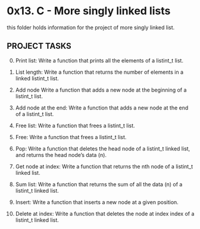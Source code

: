 # 0x13. C - More singly linked lists

 this folder holds information for the project of more singly linked list.

## PROJECT TASKS

 0. Print list:
  Write a function that prints all the elements of a listint_t list.

 1. List length:
  Write a function that returns the number of elements in a linked listint_t list.

 2. Add node
  Write a function that adds a new node at the beginning of a listint_t list.

 3. Add node at the end:
  Write a function that adds a new node at the end of a listint_t list.

 4. Free list:
  Write a function that frees a listint_t list.

 5. Free:
  Write a function that frees a listint_t list.

 6. Pop:
  Write a function that deletes the head node of a listint_t linked list, and returns the head node’s data (n).

 7. Get node at index:
  Write a function that returns the nth node of a listint_t linked list.

 8. Sum list:
  Write a function that returns the sum of all the data (n) of a listint_t linked list.

 9. Insert:
  Write a function that inserts a new node at a given position.

 10. Delete at index:
  Write a function that deletes the node at index index of a listint_t linked list.  
